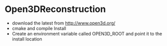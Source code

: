 # Open3DReconstruction

* download the latest from http://www.open3d.org/
* cmake and compile Install
* Create an environment variable called OPEN3D_ROOT and point it to the install location
